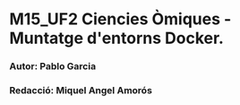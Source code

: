 # M15_UF2 Ciencies Òmiques - Muntatge d'entorns Docker.

### Autor: Pablo Garcia
### Redacció: Miquel Angel Amorós

